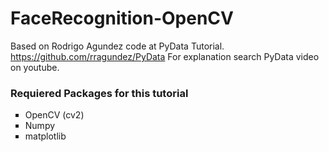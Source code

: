 # FaceRecognition-OpenCV
Based on Rodrigo Agundez code at PyData Tutorial. https://github.com/rragundez/PyData For explanation search PyData video on youtube.
<br/>
### Requiered Packages for this tutorial
<ul style="list-style-type:square">
  <li>OpenCV (cv2)</li>
  <li>Numpy</li>
  <li>matplotlib</li>
</ul>
